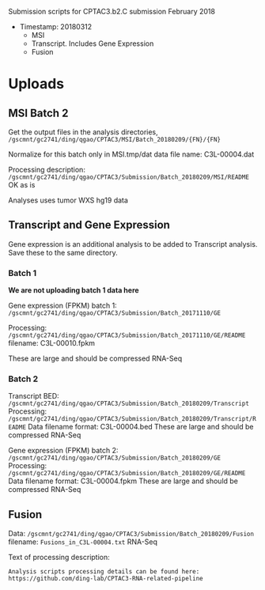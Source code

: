 Submission scripts for CPTAC3.b2.C submission February 2018

* Timestamp: 20180312
  * MSI
  * Transcript.  Includes Gene Expression
  * Fusion

# Uploads

## MSI Batch 2

Get the output files in the analysis directories,
`/gscmnt/gc2741/ding/qgao/CPTAC3/MSI/Batch_20180209/{FN}/{FN}`

Normalize for this batch only in MSI.tmp/dat
data file name: C3L-00004.dat

Processing description: `/gscmnt/gc2741/ding/qgao/CPTAC3/Submission/Batch_20180209/MSI/README`
OK as is

Analyses uses tumor WXS hg19 data


## Transcript and Gene Expression

Gene expression is an additional analysis to be added to Transcript analysis. Save these to the same directory.

### Batch 1

**We are not uploading batch 1 data here**

Gene expression (FPKM) batch 1: `/gscmnt/gc2741/ding/qgao/CPTAC3/Submission/Batch_20171110/GE`

Processing: `/gscmnt/gc2741/ding/qgao/CPTAC3/Submission/Batch_20171110/GE/README`
filename: C3L-00010.fpkm

These are large and should be compressed
RNA-Seq

### Batch 2

Transcript BED: `/gscmnt/gc2741/ding/qgao/CPTAC3/Submission/Batch_20180209/Transcript`
Processing: `/gscmnt/gc2741/ding/qgao/CPTAC3/Submission/Batch_20180209/Transcript/README`
Data filename format: C3L-00004.bed
These are large and should be compressed
RNA-Seq

Gene expression (FPKM) batch 2: `/gscmnt/gc2741/ding/qgao/CPTAC3/Submission/Batch_20180209/GE`
Processing: `/gscmnt/gc2741/ding/qgao/CPTAC3/Submission/Batch_20180209/GE/README`
Data filename format: C3L-00004.fpkm
These are large and should be compressed
RNA-Seq

## Fusion

Data: `/gscmnt/gc2741/ding/qgao/CPTAC3/Submission/Batch_20180209/Fusion`
filename: `Fusions_in_C3L-00004.txt`
RNA-Seq

Text of processing description: 
```
Analysis scripts processing details can be found here: https://github.com/ding-lab/CPTAC3-RNA-related-pipeline
```


